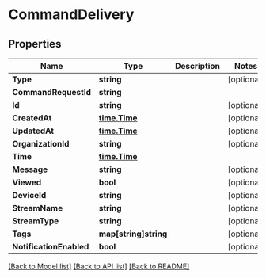 # CommandDelivery

## Properties

Name | Type | Description | Notes
------------ | ------------- | ------------- | -------------
**Type** | **string** |  | [optional] 
**CommandRequestId** | **string** |  | 
**Id** | **string** |  | [optional] 
**CreatedAt** | [**time.Time**](time.Time.md) |  | [optional] 
**UpdatedAt** | [**time.Time**](time.Time.md) |  | [optional] 
**OrganizationId** | **string** |  | [optional] 
**Time** | [**time.Time**](time.Time.md) |  | 
**Message** | **string** |  | [optional] 
**Viewed** | **bool** |  | [optional] 
**DeviceId** | **string** |  | [optional] 
**StreamName** | **string** |  | [optional] 
**StreamType** | **string** |  | [optional] 
**Tags** | **map[string]string** |  | [optional] 
**NotificationEnabled** | **bool** |  | [optional] 

[[Back to Model list]](../README.md#documentation-for-models) [[Back to API list]](../README.md#documentation-for-api-endpoints) [[Back to README]](../README.md)


